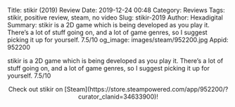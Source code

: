 Title: stikir (2019) Review
Date: 2019-12-24 00:48
Category: Reviews
Tags: stikir, positive review, steam, no video
Slug: stikir-2019
Author: Hexadigital
Summary: stikir is a 2D game which is being developed as you play it. There’s a lot of stuff going on, and a lot of game genres, so I suggest picking it up for yourself. 7.5/10
og_image: images/steam/952200.jpg
Appid: 952200

stikir is a 2D game which is being developed as you play it. There’s a lot of stuff going on, and a lot of game genres, so I suggest picking it up for yourself. 7.5/10

<center>Check out stikir on [Steam](https://store.steampowered.com/app/952200/?curator_clanid=34633900)!</center>